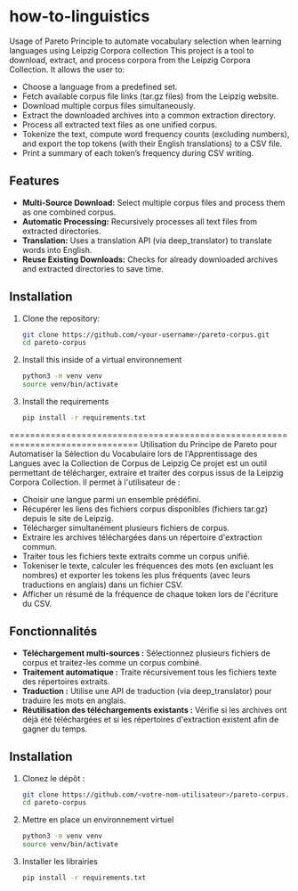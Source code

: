 # how-to-linguistics
Usage of Pareto Principle to automate vocabulary selection when learning languages using Leipzig Corpora collection
This project is a tool to download, extract, and process corpora from the Leipzig Corpora Collection. It allows the user to:
- Choose a language from a predefined set.
- Fetch available corpus file links (tar.gz files) from the Leipzig website.
- Download multiple corpus files simultaneously.
- Extract the downloaded archives into a common extraction directory.
- Process all extracted text files as one unified corpus.
- Tokenize the text, compute word frequency counts (excluding numbers), and export the top tokens (with their English translations) to a CSV file.
- Print a summary of each token’s frequency during CSV writing.

## Features
- **Multi-Source Download:** Select multiple corpus files and process them as one combined corpus.
- **Automatic Processing:** Recursively processes all text files from extracted directories.
- **Translation:** Uses a translation API (via deep_translator) to translate words into English.
- **Reuse Existing Downloads:** Checks for already downloaded archives and extracted directories to save time.

## Installation

1. Clone the repository:
   ```bash
   git clone https://github.com/<your-username>/pareto-corpus.git
   cd pareto-corpus
2. Install this inside of a virtual environnement
   ```bash
   python3 -m venv venv
   source venv/bin/activate
3. Install the requirements
   ```bash
   pip install -r requirements.txt
===============================================================================
Utilisation du Principe de Pareto pour Automatiser la Sélection du Vocabulaire lors de l'Apprentissage des Langues avec la Collection de Corpus de Leipzig
Ce projet est un outil permettant de télécharger, extraire et traiter des corpus issus de la Leipzig Corpora Collection. Il permet à l'utilisateur de :
- Choisir une langue parmi un ensemble prédéfini.
- Récupérer les liens des fichiers corpus disponibles (fichiers tar.gz) depuis le site de Leipzig.
- Télécharger simultanément plusieurs fichiers de corpus.
- Extraire les archives téléchargées dans un répertoire d'extraction commun.
- Traiter tous les fichiers texte extraits comme un corpus unifié.
- Tokeniser le texte, calculer les fréquences des mots (en excluant les nombres) et exporter les tokens les plus fréquents (avec leurs traductions en anglais) dans un fichier CSV.
- Afficher un résumé de la fréquence de chaque token lors de l'écriture du CSV.

## Fonctionnalités
- **Téléchargement multi-sources :** Sélectionnez plusieurs fichiers de corpus et traitez-les comme un corpus combiné.
- **Traitement automatique :** Traite récursivement tous les fichiers texte des répertoires extraits.
- **Traduction :** Utilise une API de traduction (via deep_translator) pour traduire les mots en anglais.
- **Réutilisation des téléchargements existants :** Vérifie si les archives ont déjà été téléchargées et si les répertoires d'extraction existent afin de gagner du temps.

## Installation

1. Clonez le dépôt :
   ```bash
   git clone https://github.com/<votre-nom-utilisateur>/pareto-corpus.git
   cd pareto-corpus
2. Mettre en place un environnement virtuel
   ```bash
   python3 -m venv venv
   source venv/bin/activate
3. Installer les librairies
   ```bash
   pip install -r requirements.txt

